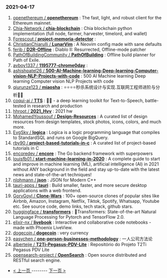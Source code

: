 ### 2021-04-17 
1. [
        openethereum /
**openethereum**](https://github.com/openethereum/openethereum) : The fast, light, and robust client for the Ethereum mainnet.
1. [
        Chia-Network /
**chia-blockchain**](https://github.com/Chia-Network/chia-blockchain) : Chia blockchain python implementation (full node, farmer, harvester, timelord, and wallet)
1. [
        Forescout /
**project-memoria-detector**](https://github.com/Forescout/project-memoria-detector) : 
1. [
        ChristianChiarulli /
**LunarVim**](https://github.com/ChristianChiarulli/LunarVim) : A Neovim config made with sane defaults
1. [
        ferib /
**D2R-Offline**](https://github.com/ferib/D2R-Offline) : Diablo II: Resurrected, Offline-mode patcher
1. [
        PathOfBuildingCommunity /
**PathOfBuilding**](https://github.com/PathOfBuildingCommunity/PathOfBuilding) : Offline build planner for Path of Exile.
1. [
        avboy1337 /
**1195777-chrome0day**](https://github.com/avboy1337/1195777-chrome0day) : 
1. [
        ashishpatel26 /
**500-AI-Machine-learning-Deep-learning-Computer-vision-NLP-Projects-with-code**](https://github.com/ashishpatel26/500-AI-Machine-learning-Deep-learning-Computer-vision-NLP-Projects-with-code) : 500 AI Machine learning Deep learning Computer vision NLP Projects with code
1. [
        qiurunze123 /
**miaosha**](https://github.com/qiurunze123/miaosha) : ⭐⭐⭐⭐秒杀系统设计与实现.互联网工程师进阶与分析🙋🐓
1. [
        coqui-ai /
**TTS**](https://github.com/coqui-ai/TTS) : 🐸💬 - a deep learning toolkit for Text-to-Speech, battle-tested in research and production
1. [
        hhroot /
**2021_Hvv**](https://github.com/hhroot/2021_Hvv) : 2021 hw
1. [
        MohamedYoussouf /
**Design-Resources**](https://github.com/MohamedYoussouf/Design-Resources) : A curated list of design resources from design templates, stock photos, icons, colors, and much more.
1. [
        EvgSkv /
**logica**](https://github.com/EvgSkv/logica) : Logica is a logic programming language that compiles to StandardSQL and runs on Google BigQuery.
1. [
        rby90 /
**project-based-tutorials-in-c**](https://github.com/rby90/project-based-tutorials-in-c) : A curated list of project-based tutorials in C
1. [
        encoredev /
**encore**](https://github.com/encoredev/encore) : The Go backend framework with superpowers
1. [
        louisfb01 /
**start-machine-learning-in-2020**](https://github.com/louisfb01/start-machine-learning-in-2020) : A complete guide to start and improve in machine learning (ML), artificial intelligence (AI) in 2021 without ANY background in the field and stay up-to-date with the latest news and state-of-the-art techniques!
1. [
        nlohmann /
**json**](https://github.com/nlohmann/json) : JSON for Modern C++
1. [
        tauri-apps /
**tauri**](https://github.com/tauri-apps/tauri) : Build smaller, faster, and more secure desktop applications with a web frontend.
1. [
        GorvGoyl /
**Clone-Wars**](https://github.com/GorvGoyl/Clone-Wars) : 100+ open-source clones of popular sites like Airbnb, Amazon, Instagram, Netflix, Tiktok, Spotify, Whatsapp, Youtube etc. See source code, demo links, tech stack, github stars.
1. [
        huggingface /
**transformers**](https://github.com/huggingface/transformers) : 🤗Transformers: State-of-the-art Natural Language Processing for Pytorch and TensorFlow 2.0.
1. [
        elixir-nx /
**livebook**](https://github.com/elixir-nx/livebook) : Interactive and collaborative code notebooks - made with Phoenix LiveView.
1. [
        dogecoin /
**dogecoin**](https://github.com/dogecoin/dogecoin) : very currency
1. [
        easychen /
**one-person-businesses-methodology**](https://github.com/easychen/one-person-businesses-methodology) : 一人公司方法论
1. [
        alberteije /
**T2Ti-Pegasus-PDV-Lite**](https://github.com/alberteije/T2Ti-Pegasus-PDV-Lite) : Repositório do Projeto T2Ti Pegasus PDV Lite
1. [
        opensearch-project /
**OpenSearch**](https://github.com/opensearch-project/OpenSearch) : Open source distributed and RESTful search engine. 

- [ < 上一页 ](https://github.com/able8/github-trending-daily-record/blob/master/2021-04-16.md) -------- [ 下一页 > ](https://github.com/able8/github-trending-daily-record/blob/master/2021-04-18.md)